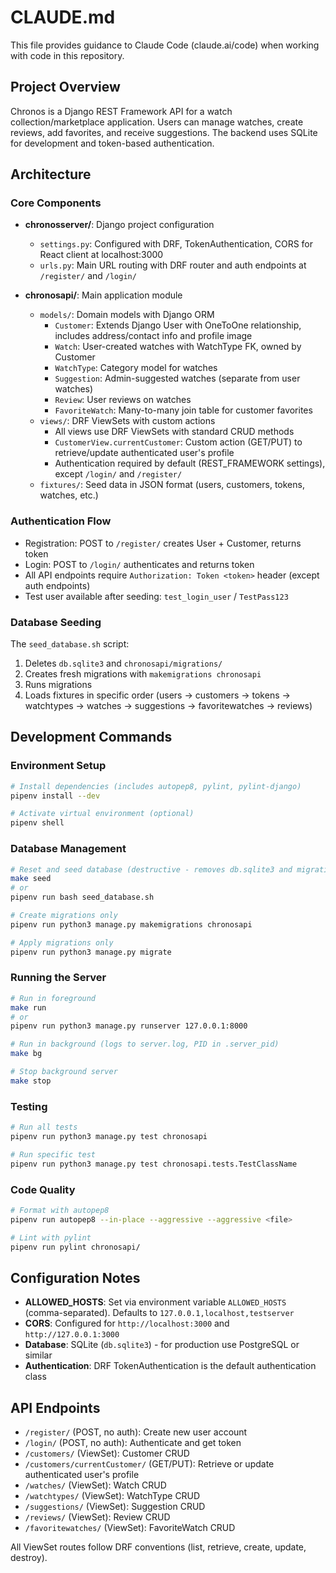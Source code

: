 # CLAUDE.md

This file provides guidance to Claude Code (claude.ai/code) when working with code in this repository.

## Project Overview

Chronos is a Django REST Framework API for a watch collection/marketplace application. Users can manage watches, create reviews, add favorites, and receive suggestions. The backend uses SQLite for development and token-based authentication.

## Architecture

### Core Components

- **chronosserver/**: Django project configuration
  - `settings.py`: Configured with DRF, TokenAuthentication, CORS for React client at localhost:3000
  - `urls.py`: Main URL routing with DRF router and auth endpoints at `/register/` and `/login/`

- **chronosapi/**: Main application module
  - `models/`: Domain models with Django ORM
    - `Customer`: Extends Django User with OneToOne relationship, includes address/contact info and profile image
    - `Watch`: User-created watches with WatchType FK, owned by Customer
    - `WatchType`: Category model for watches
    - `Suggestion`: Admin-suggested watches (separate from user watches)
    - `Review`: User reviews on watches
    - `FavoriteWatch`: Many-to-many join table for customer favorites
  - `views/`: DRF ViewSets with custom actions
    - All views use DRF ViewSets with standard CRUD methods
    - `CustomerView.currentCustomer`: Custom action (GET/PUT) to retrieve/update authenticated user's profile
    - Authentication required by default (REST_FRAMEWORK settings), except `/login/` and `/register/`
  - `fixtures/`: Seed data in JSON format (users, customers, tokens, watches, etc.)

### Authentication Flow

- Registration: POST to `/register/` creates User + Customer, returns token
- Login: POST to `/login/` authenticates and returns token
- All API endpoints require `Authorization: Token <token>` header (except auth endpoints)
- Test user available after seeding: `test_login_user` / `TestPass123`

### Database Seeding

The `seed_database.sh` script:
1. Deletes `db.sqlite3` and `chronosapi/migrations/`
2. Creates fresh migrations with `makemigrations chronosapi`
3. Runs migrations
4. Loads fixtures in specific order (users → customers → tokens → watchtypes → watches → suggestions → favoritewatches → reviews)

## Development Commands

### Environment Setup

```bash
# Install dependencies (includes autopep8, pylint, pylint-django)
pipenv install --dev

# Activate virtual environment (optional)
pipenv shell
```

### Database Management

```bash
# Reset and seed database (destructive - removes db.sqlite3 and migrations)
make seed
# or
pipenv run bash seed_database.sh

# Create migrations only
pipenv run python3 manage.py makemigrations chronosapi

# Apply migrations only
pipenv run python3 manage.py migrate
```

### Running the Server

```bash
# Run in foreground
make run
# or
pipenv run python3 manage.py runserver 127.0.0.1:8000

# Run in background (logs to server.log, PID in .server_pid)
make bg

# Stop background server
make stop
```

### Testing

```bash
# Run all tests
pipenv run python3 manage.py test chronosapi

# Run specific test
pipenv run python3 manage.py test chronosapi.tests.TestClassName
```

### Code Quality

```bash
# Format with autopep8
pipenv run autopep8 --in-place --aggressive --aggressive <file>

# Lint with pylint
pipenv run pylint chronosapi/
```

## Configuration Notes

- **ALLOWED_HOSTS**: Set via environment variable `ALLOWED_HOSTS` (comma-separated). Defaults to `127.0.0.1,localhost,testserver`
- **CORS**: Configured for `http://localhost:3000` and `http://127.0.0.1:3000`
- **Database**: SQLite (`db.sqlite3`) - for production use PostgreSQL or similar
- **Authentication**: DRF TokenAuthentication is the default authentication class

## API Endpoints

- `/register/` (POST, no auth): Create new user account
- `/login/` (POST, no auth): Authenticate and get token
- `/customers/` (ViewSet): Customer CRUD
- `/customers/currentCustomer/` (GET/PUT): Retrieve or update authenticated user's profile
- `/watches/` (ViewSet): Watch CRUD
- `/watchtypes/` (ViewSet): WatchType CRUD
- `/suggestions/` (ViewSet): Suggestion CRUD
- `/reviews/` (ViewSet): Review CRUD
- `/favoritewatches/` (ViewSet): FavoriteWatch CRUD

All ViewSet routes follow DRF conventions (list, retrieve, create, update, destroy).
